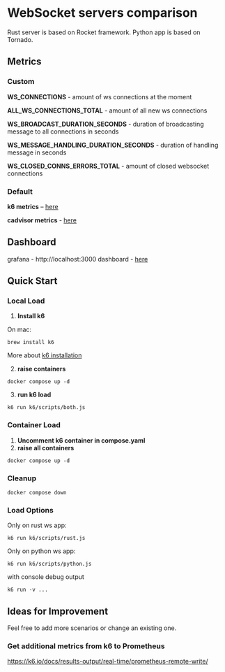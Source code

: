 # WebSocket servers comparison

Rust server is based on Rocket framework.
Python app is based on Tornado.

## Metrics

### Custom

**WS_CONNECTIONS** - amount of ws connections at the moment

**ALL_WS_CONNECTIONS_TOTAL** - amount of all new ws connections

**WS_BROADCAST_DURATION_SECONDS** - duration of broadcasting message to all connections in seconds

**WS_MESSAGE_HANDLING_DURATION_SECONDS** - duration of handling message in seconds

**WS_CLOSED_CONNS_ERRORS_TOTAL** - amount of closed websocket connections

### Default

**k6 metrics** – [here](https://k6.io/docs/using-k6/metrics/reference/)

**cadvisor metrics** - [here](https://github.com/google/cadvisor/blob/master/docs/storage/prometheus.md)

## Dashboard

grafana - http://localhost:3000
dashboard - [here](http://localhost:3000/d/ee75b6b8-f1c6-4ef1-9d39-fe50cc55a274/websocket-server3a-rust-vs-python?orgId=1&refresh=5s)

## Quick Start

### Local Load

1. **Install k6**

On mac:

```
brew install k6
```

More about [k6 installation](https://k6.io/docs/get-started/installation/)

2. **raise containers**

```
docker compose up -d
```

3. **run k6 load**

```
k6 run k6/scripts/both.js
```

### Container Load

1. **Uncomment k6 container in compose.yaml**
2. **raise all containers**

```
docker compose up -d
```

### Cleanup

```
docker compose down
```

### Load Options

Only on rust ws app:

```
k6 run k6/scripts/rust.js
```

Only on python ws app:

```
k6 run k6/scripts/python.js
```

with console debug output

```
k6 run -v ...
```

## Ideas for Improvement

Feel free to add more scenarios or change an existing one.

### Get additional metrics from k6 to Prometheus

https://k6.io/docs/results-output/real-time/prometheus-remote-write/
